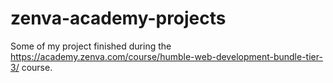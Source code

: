# zenva-academy-projects
Some of my project finished during the https://academy.zenva.com/course/humble-web-development-bundle-tier-3/ course.
